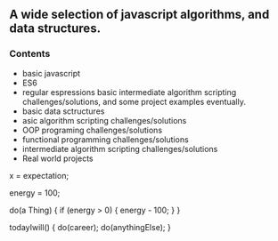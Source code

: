 

## A wide selection of javascript algorithms, and data structures. 

### **Contents**

- basic javascript 
- ES6
- regular espressions basic   intermediate algorithm scripting challenges/solutions, and some project examples eventually. 
- basic data sctructures
- asic algorithm scripting challenges/solutions
- OOP programing challenges/solutions
- functional programming challenges/solutions
- intermediate algorithm scripting challenges/solutions
- Real world projects 

x = expectation;

energy = 100;

do(a Thing) {
    if (energy > 0) {
        energy - 100;
    }
}

todayIwill() {
    do(career);
    do(anythingElse);
}

